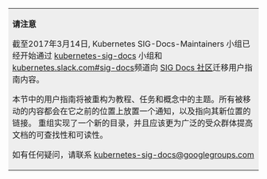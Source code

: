 <!--
<table style="background-color:#eeeeee">
<tr>
  <td>
  <p><b>NOTICE</b></p>
  <p>As of March 14, 2017, the Kubernetes SIG-Docs-Maintainers group have begun migration of the User Guide content as announced previously to the <a href="https://git.k8s.io/community/sig-docs">SIG Docs community</a> through the <a href="https://groups.google.com/forum/#!forum/kubernetes-sig-docs">kubernetes-sig-docs</a> group and <a href="https://kubernetes.slack.com/messages/sig-docs/">kubernetes.slack.com #sig-docs</a> channel.</p>
  <p>The user guides within this section are being refactored into topics within Tutorials, Tasks, and Concepts. Anything that has been moved will have a notice placed in its previous location as well as a link to its new location. The reorganization implements a new table of contents and should improve the documentation's findability and readability for a wider range of audiences.</p>
  <p>For any questions, please contact: <a href="mailto:kubernetes-sig-docs@googlegroups.com">kubernetes-sig-docs@googlegroups.com</a></p>
  </td>
</tr>
</table>
-->

<table style="background-color:#eeeeee">
<tr>
  <td>
  <p><b>请注意</b></p>
  <p>截至2017年3月14日, Kubernetes SIG-Docs-Maintainers 小组已经开始通过 <a href="https://groups.google.com/forum/#!forum/kubernetes-sig-docs">kubernetes-sig-docs</a> 小组和 <a href="https://kubernetes.slack.com/messages/sig-docs/">kubernetes.slack.com#sig-docs</a>频道向 <a href="https://git.k8s.io/community/sig-docs">SIG Docs 社区</a>迁移用户指南内容。</p>
  <p>本节中的用户指南将被重构为教程、任务和概念中的主题。所有被移动的内容都会在它之前的位置上放置一个通知，以及指向其新位置的链接。
    重组实现了一个新的目录，并且应该更为广泛的受众群体提高文档的可查找性和可读性。</p>
  <p>如有任何疑问，请联系 <a href="mailto:kubernetes-sig-docs@googlegroups.com">kubernetes-sig-docs@googlegroups.com</a></p>
  </td>
</tr>
</table>

